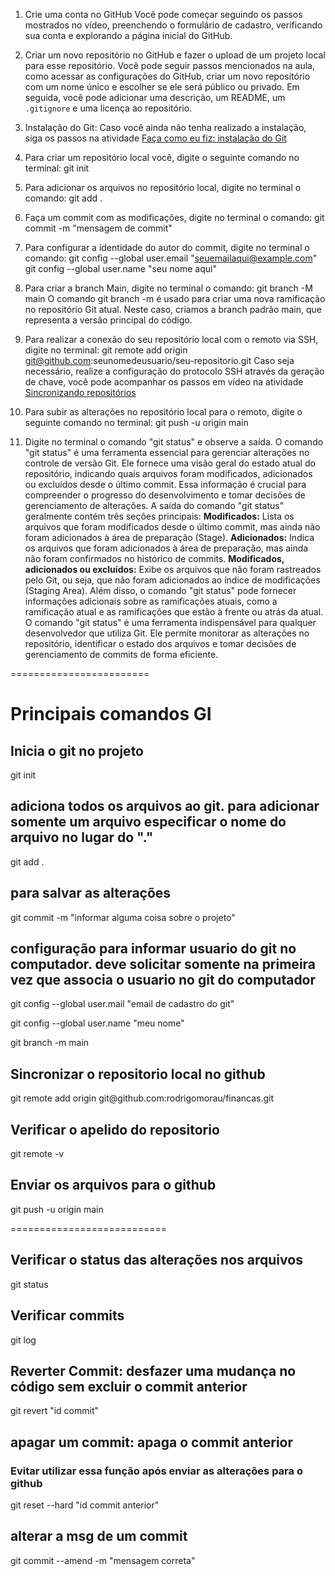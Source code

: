 1. Crie uma conta no GitHub Você pode começar seguindo os passos mostrados no vídeo, preenchendo o formulário de cadastro, verificando sua conta e explorando a página inicial do GitHub. 

2. Criar um novo repositório no GitHub e fazer o upload de um projeto local para esse repositório. Você pode seguir passos mencionados na aula, como acessar as configurações do GitHub, criar um novo repositório com um nome único e escolher se ele será público ou privado. Em seguida, você pode adicionar uma descrição, um README, um `.gitignore` e uma licença ao repositório. 

3. Instalação do Git: Caso você ainda não tenha realizado a instalação, siga os passos na atividade [Faça como eu fiz: instalação do Git](https://cursos.alura.com.br/course/git-github-compartilhando-colaborando-projetos/task/144999) 

4. Para criar um repositório local você, digite o seguinte comando no terminal: git init

5. Para adicionar os arquivos no repositório local, digite no terminal o comando: git add .

6. Faça um commit com as modificações, digite no terminal o comando: git commit -m "mensagem de commit"

7. Para configurar a identidade do autor do commit, digite no terminal o comando: 
  git config --global user.email "seuemailaqui@example.com" 
  git config --global user.name "seu nome aqui"

8. Para criar a branch Main, digite no terminal o comando: 
  git branch -M main
  O comando git branch -m é usado para criar uma nova ramificação no repositório Git atual. Neste caso, criamos a branch padrão main, que representa a versão principal do código. 

9. Para realizar a conexão do seu repositório local com o remoto via SSH, digite no terminal: 
  git remote add origin git@github.com:seunomedeusuario/seu-repositorio.git
  Caso seja necessário, realize a configuração do protocolo SSH através da geração de chave, você pode acompanhar os passos em vídeo na atividade [Sincronizando repositórios](https://cursos.alura.com.br/course/git-github-compartilhando-colaborando-projetos/task/139310) 

10. Para subir as alterações no repositório local para o remoto, digite o seguinte comando no terminal: git push -u origin main 

11. Digite no terminal o comando "git status" e observe a saída. O comando "git status" é uma ferramenta essencial para gerenciar alterações no controle de versão Git. 
Ele fornece uma visão geral do estado atual do repositório, indicando quais arquivos foram modificados, adicionados ou excluídos desde o último commit. 
Essa informação é crucial para compreender o progresso do desenvolvimento e tomar decisões de gerenciamento de alterações. 
A saída do comando "git status" geralmente contém três seções principais: 
**Modificados:** Lista os arquivos que foram modificados desde o último commit, mas ainda não foram adicionados à área de preparação (Stage). 
**Adicionados:** Indica os arquivos que foram adicionados à área de preparação, mas ainda não foram confirmados no histórico de commits. 
**Modificados, adicionados ou excluídos:** Exibe os arquivos que não foram rastreados pelo Git, ou seja, que não foram adicionados ao índice de modificações (Staging Area). 
Além disso, o comando "git status" pode fornecer informações adicionais sobre as ramificações atuais, como a ramificação atual e as ramificações que estão à frente ou atrás da atual. 
O comando "git status" é uma ferramenta indispensável para qualquer desenvolvedor que utiliza Git. Ele permite monitorar as alterações no repositório, identificar o estado dos arquivos e tomar decisões de gerenciamento de commits de forma eficiente.

========================
<h1> Principais comandos GI </h1>
<h2> Inicia o git no projeto </h2>
<p> git init

<h2>  adiciona todos os arquivos ao git. para adicionar somente um arquivo especificar o nome do arquivo no lugar do "."</h2> 
<p> git add .

<h2> para salvar as alterações </h2> 
<p> git commit -m "informar alguma coisa sobre o projeto"


<h2> configuração para informar usuario do git no computador. deve solicitar somente na primeira vez que associa o usuario no git do computador </h2>
<p> git config --global user.mail "email de cadastro do git"
<p> git config --global user.name "meu nome"


<p> git branch -m main     

<h2> Sincronizar o repositorio local no github </h2>
<p> git remote add origin git@github.com:rodrigomorau/financas.git

<h2> Verificar o apelido do repositorio </h2>
<p> git remote -v

<h2> Enviar os arquivos para o github </h2>
<p> git push -u origin main

===========================

<h2> Verificar o status das alterações nos arquivos </h2>
<p> git status

<h2> Verificar commits </h2>
<p> git log

<h2> Reverter Commit: desfazer uma mudança no código sem excluir o commit anterior </h2>
<p> git revert "id commit"

<h2> apagar um commit: apaga o commit anterior </h2>
<h3> Evitar utilizar essa função após enviar as alterações para o github </h3>
<p> git reset --hard "id commit anterior"

<h2> alterar a msg de um commit </h2>
<p> git commit --amend -m "mensagem correta"


